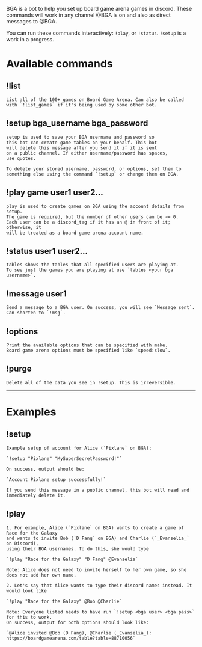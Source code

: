 BGA is a bot to help you set up board game arena games in discord.
These commands will work in any channel @BGA is on and also as direct messages to @BGA.

You can run these commands interactively: `!play`, or `!status`. `!setup` is a work in a progress.

# __**Available commands**__

## **!list**
    List all of the 100+ games on Board Game Arena. Can also be called with `!list_games` if it's being used by some other bot.

## **!setup bga_username bga_password**
    setup is used to save your BGA username and password so
    this bot can create game tables on your behalf. This bot
    will delete this message after you send it if it is sent
    on a public channel. If either username/password has spaces,
    use quotes.

    To delete your stored username, password, or options, set them to
    something else using the command `!setup` or change them on BGA.

## **!play game user1 user2...**
    play is used to create games on BGA using the account details from setup.
    The game is required, but the number of other users can be >= 0.
    Each user can be a discord_tag if it has an @ in front of it; otherwise, it
    will be treated as a board game arena account name.

## **!status user1 user2...**
    tables shows the tables that all specified users are playing at.
    To see just the games you are playing at use `tables <your bga username>`.

## **!message user1**
    Send a message to a BGA user. On success, you will see `Message sent`. Can shorten to `!msg`.

## **!options**
    Print the available options that can be specified with make.
    Board game arena options must be specified like `speed:slow`.

## **!purge**
    Delete all of the data you see in !setup. This is irreversible.

---

# __**Examples**__

## **!setup**
    Example setup of account for Alice (`Pixlane` on BGA):

    `!setup "Pixlane" "MySuperSecretPassword!"`

    On success, output should be:

    `Account Pixlane setup successfully!`

    If you send this message in a public channel, this bot will read and immediately delete it.

## **!play**
    1. For example, Alice (`Pixlane` on BGA) wants to create a game of Race for the Galaxy
    and wants to invite Bob (`D Fang` on BGA) and Charlie (`_Evanselia_` on Discord),
    using their BGA usernames. To do this, she would type

    `!play "Race for the Galaxy" "D Fang" @Evanselia`

    Note: Alice does not need to invite herself to her own game, so she does not add her own name.

    2. Let's say that Alice wants to type their discord names instead. It would look like

    `!play "Race for the Galaxy" @Bob @Charlie`

    Note: Everyone listed needs to have run `!setup <bga user> <bga pass>` for this to work.
    On success, output for both options should look like:

    `@Alice invited @Bob (D Fang), @Charlie (_Evanselia_): https://boardgamearena.com/table?table=88710056`
